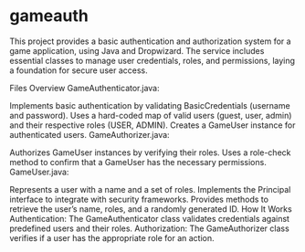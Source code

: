 # gameauth
This project provides a basic authentication and authorization system for a game application, using Java and Dropwizard. The service includes essential classes to manage user credentials, roles, and permissions, laying a foundation for secure user access.

Files Overview
GameAuthenticator.java:

Implements basic authentication by validating BasicCredentials (username and password).
Uses a hard-coded map of valid users (guest, user, admin) and their respective roles (USER, ADMIN).
Creates a GameUser instance for authenticated users.
GameAuthorizer.java:

Authorizes GameUser instances by verifying their roles.
Uses a role-check method to confirm that a GameUser has the necessary permissions.
GameUser.java:

Represents a user with a name and a set of roles.
Implements the Principal interface to integrate with security frameworks.
Provides methods to retrieve the user’s name, roles, and a randomly generated ID.
How It Works
Authentication: The GameAuthenticator class validates credentials against predefined users and their roles.
Authorization: The GameAuthorizer class verifies if a user has the appropriate role for an action.
